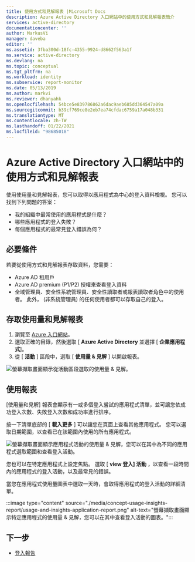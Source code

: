 ```yaml
---
title: 使用方式和見解報表 |Microsoft Docs
description: Azure Active Directory 入口網站中的使用方式和見解報表簡介
services: active-directory
documentationcenter: ''
author: MarkusVi
manager: daveba
editor: ''
ms.assetid: 3fba300d-18fc-4355-9924-d8662f563a1f
ms.service: active-directory
ms.devlang: na
ms.topic: conceptual
ms.tgt_pltfrm: na
ms.workload: identity
ms.subservice: report-monitor
ms.date: 05/13/2019
ms.author: markvi
ms.reviewer: dhanyahk
ms.openlocfilehash: 54bce5e839786862a6dac9aeb685dd364547a09a
ms.sourcegitcommit: b39cf769ce8e2eb7ea74cfdac6759a17a048b331
ms.translationtype: MT
ms.contentlocale: zh-TW
ms.lasthandoff: 01/22/2021
ms.locfileid: "98685018"
---
```

# <a name="usage-and-insights-report-in-the-azure-active-directory-portal"></a>Azure Active Directory 入口網站中的使用方式和見解報表

使用使用量和見解報表，您可以取得以應用程式為中心的登入資料檢視。 您可以找到下列問題的答案：

*   我的組織中最常使用的應用程式是什麼？
*   哪些應用程式的登入失敗？ 
*   每個應用程式的最常見登入錯誤為何？

## <a name="prerequisites"></a>必要條件 

若要從使用方式和見解報表存取資料，您需要：

* Azure AD 租用戶
* Azure AD premium (P1/P2) 授權來查看登入資料
* 全域管理員、安全性系統管理員、安全性讀取者或報表讀取者角色中的使用者。 此外， (非系統管理員) 的任何使用者都可以存取自己的登入。 

## <a name="access-the-usage-and-insights-report"></a>存取使用量和見解報表

1. 瀏覽至 [Azure 入口網站](https://portal.azure.com)。
2. 選取正確的目錄，然後選取 [ **Azure Active Directory** 並選擇 [ **企業應用程式**]。
3. 從 [ **活動** ] 區段中，選取 [ **使用量 & 見解** ] 以開啟報表。 

![螢幕擷取畫面顯示從活動區段選取的使用量 & 見解。](./media/concept-usage-insights-report/main-menu.png)
                                     

## <a name="use-the-report"></a>使用報表

[使用量和見解] 報表會顯示有一或多個登入嘗試的應用程式清單，並可讓您依成功登入次數、失敗登入次數和成功率進行排序。

按一下清單底部的 [ **載入更多** ] 可以讓您在頁面上查看其他應用程式。 您可以選取日期範圍，以查看已在該範圍內使用的所有應用程式。

![螢幕擷取畫面顯示應用程式活動的使用量 & 見解，您可以在其中為不同的應用程式選取範圍和查看登入活動。](./media/concept-usage-insights-report/usage-and-insights-report.png)

您也可以在特定應用程式上設定焦點。 選取 [ **view 登入] 活動** ，以查看一段時間內的應用程式的登入活動，以及最常見的錯誤。  

當您在應用程式使用量圖表中選取一天時，會取得應用程式的登入活動的詳細清單。  

:::image type="content" source="./media/concept-usage-insights-report/usage-and-insights-application-report.png" alt-text="螢幕擷取畫面顯示特定應用程式的使用量 & 見解，您可以在其中查看登入活動的圖表。":::

## <a name="next-steps"></a>下一步

* [登入報告](concept-sign-ins.md)
